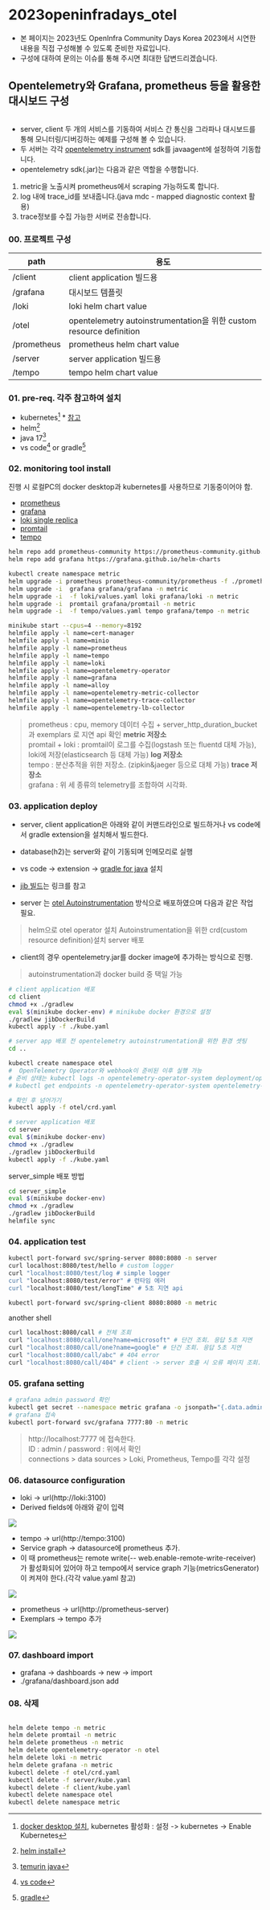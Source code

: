 # 2023openinfradays_otel
- 본 페이지는 2023년도 OpenInfra Community Days Korea 2023에서 시연한 내용을 직접 구성해볼 수 있도록 준비한 자료입니다.  
- 구성에 대하여 문의는 이슈를 통해 주시면 최대한 답변드리겠습니다.

## Opentelemetry와  Grafana, prometheus 등을 활용한 대시보드 구성
<img src="./static/otel.drawio.svg" alt="" >   

- server, client 두 개의 서비스를 기동하여 서비스 간 통신을 그라파나 대시보드를 통해 모니터링/디버깅하는 예제를 구성해 볼 수 있습니다.
- 두 서버는 각각 [opentelemetry instrument](https://opentelemetry.io/docs/instrumentation/) sdk를 javaagent에 설정하여 기동합니다.
- opentelemetry sdk(.jar)는 다음과 같은 역할을 수행합니다.
1. metric을 노출시켜 prometheus에서 scraping 가능하도록 합니다.
2. log 내에 trace_id를 보내줍니다.(java mdc - mapped diagnostic context 활용)
3. trace정보를 수집 가능한 서버로 전송합니다. 

### 00. 프로젝트 구성
| path       |  용도    |
|------------|---------|
| /client    | client application 빌드용 |
| /grafana   | 대시보드 템플릿 |
| /loki      | loki helm chart value |
| /otel      | opentelemetry autoinstrumentation을 위한 custom resource definition |
| /prometheus| prometheus helm chart value |
| /server    | server application 빌드용 |
| /tempo     | tempo helm chart value |

### 01. pre-req. 각주 참고하여 설치
- kubernetes[^kubernetes]   * [참고](/static/img_01.png)
- helm[^helm]
- java 17[^java]
- vs code[^vscode] or gradle[^gradle]

[^kubernetes]: [docker desktop 설치](https://docs.docker.com/desktop/install),  kubernetes 활성화 : 설정 -> kubernetes -> Enable Kubernetes    
[^helm]: [helm install](https://helm.sh/docs/intro/install/)   
[^java]: [temurin java](https://adoptium.net/temurin/releases/)   
[^vscode]: [vs code](https://code.visualstudio.com/download)   
[^gradle]: [gradle](https://gradle.org/install/)   

### 02. monitoring tool install
진행 시 로컬PC의 docker desktop과 kubernetes를 사용하므로 기동중이어야 함.

- [prometheus](https://github.com/prometheus-community/helm-charts)
- [grafana](https://github.com/grafana/helm-charts)
- [loki single replica](https://grafana.com/docs/loki/latest/installation/helm/install-monolithic/)
- [promtail](https://grafana.com/docs/loki/latest/clients/promtail/installation/)
- [tempo](https://grafana.com/docs/tempo/latest/setup/helm-chart/)



```bash
helm repo add prometheus-community https://prometheus-community.github.io/helm-charts
helm repo add grafana https://grafana.github.io/helm-charts

kubectl create namespace metric
helm upgrade -i prometheus prometheus-community/prometheus -f ./prometheus/values.yaml -n metric
helm upgrade -i  grafana grafana/grafana -n metric
helm upgrade -i  -f loki/values.yaml loki grafana/loki -n metric
helm upgrade -i  promtail grafana/promtail -n metric
helm upgrade -i  -f tempo/values.yaml tempo grafana/tempo -n metric

```

```bash
minikube start --cpus=4 --memory=8192
helmfile apply -l name=cert-manager
helmfile apply -l name=minio
helmfile apply -l name=prometheus
helmfile apply -l name=tempo
helmfile apply -l name=loki
helmfile apply -l name=opentelemetry-operator
helmfile apply -l name=grafana
helmfile apply -l name=alloy
helmfile apply -l name=opentelemetry-metric-collector
helmfile apply -l name=opentelemetry-trace-collector
helmfile apply -l name=opentelemetry-lb-collector
```
> prometheus : cpu, memory 데이터 수집 + server_http_duration_bucket 과 exemplars 로 지연 api 확인 **metric 저장소**   
> promtail + loki : promtail이 로그를 수집(logstash 또는 fluentd 대체 가능), loki에 저장(elasticsearch 등 대체 가능) **log 저장소**   
> tempo : 분산추적을 위한 저장소. (zipkin&jaeger 등으로 대체 가능) **trace 저장소**   
> grafana : 위 세 종류의 telemetry를 조합하여 시각화.

### 03. application deploy

- server, client application은 아래와 같이 커맨드라인으로 빌드하거나 vs code에서 gradle extension을 설치해서 빌드한다.
- database(h2)는 server와 같이 기동되며 인메모리로 실행
- vs code -> extension -> [gradle for java](https://marketplace.visualstudio.com/items?itemName=vscjava.vscode-gradle) 설치
- [jib 빌드](https://github.com/GoogleContainerTools/jib)는 링크를 참고

- server 는 [otel Autoinstrumentation](https://opentelemetry.io/docs/k8s-operator/automatic/) 방식으로 배포하였으며 다음과 같은 작업 필요.   
> helm으로 otel operator 설치
> Autoinstrumentation을 위한 crd(custom resource definition)설치
> server 배포

- client의 경우 opentelemetry.jar를 docker image에 추가하는 방식으로 진행.

> autoinstrumentation과 docker build 중 택일 가능

```bash 
# client application 배포
cd client
chmod +x ./gradlew
eval $(minikube docker-env) # minikube docker 환경으로 설정
./gradlew jibDockerBuild
kubectl apply -f ./kube.yaml

# server app 배포 전 opentelemetry autoinstrumentation을 위한 환경 셋팅
cd ..

kubectl create namespace otel
#  OpenTelemetry Operator와 webhook이 준비된 이후 실행 가능
# 준비 상태는 kubectl logs -n opentelemetry-operator-system deployment/opentelemetry-operator -c manager
# kubectl get endpoints -n opentelemetry-operator-system opentelemetry-operator-webhook

# 확인 후 넘어가기
kubectl apply -f otel/crd.yaml

# server application 배포
cd server
eval $(minikube docker-env)
chmod +x ./gradlew
./gradlew jibDockerBuild
kubectl apply -f ./kube.yaml
```

server_simple 배포 방법

```bash
cd server_simple
eval $(minikube docker-env)
chmod +x ./gradlew
./gradlew jibDockerBuild
helmfile sync
```

### 04. application test


```bash
kubectl port-forward svc/spring-server 8080:8080 -n server
curl localhost:8080/test/hello # custom logger
curl "localhost:8080/test/log # simple logger
curl "localhost:8080/test/error" # 런타임 에러
curl "localhost:8080/test/longTime" # 5초 지연 api
```

```bash
kubectl port-forward svc/spring-client 8080:8080 -n metric
```

another shell
```bash
curl localhost:8080/call # 전체 조회
curl "localhost:8080/call/one?name=microsoft" # 단건 조회. 응답 5초 지연
curl "localhost:8080/call/one?name=google" # 단건 조회. 응답 5초 지연
curl "localhost:8080/call/abc" # 404 error
curl "localhost:8080/call/404" # client -> server 호출 시 오류 페이지 조회. client에서는 not found 리턴
```

### 05. grafana setting

```bash
# grafana admin password 확인
kubectl get secret --namespace metric grafana -o jsonpath="{.data.admin-password}" | base64 --decode ; echo 
# grafana 접속
kubectl port-forward svc/grafana 7777:80 -n metric
```

> http://localhost:7777 에 접속한다.   
> ID : admin / password : 위에서 확인   
> connections > data sources > Loki, Prometheus, Tempo를 각각 설정   

### 06. datasource configuration

- loki -> url(http://loki:3100)   
- Derived fields에 아래와 같이 입력   
<img src="./static/loki.png">   

- tempo -> url(http://tempo:3100)   
- Service graph -> datasource에 prometheus 추가.   
- 이 때 prometheus는 remote write(-- web.enable-remote-write-receiver)가 활성화되어 있어야 하고 tempo에서 service graph 기능(metricsGenerator)이 켜져야 한다.(각각 value.yaml 참고)   
<img src="./static/tempo.png">    

- prometheus -> url(http://prometheus-server)   
- Exemplars -> tempo 추가   
<img src="./static/prometheus.png">   

### 07. dashboard import
- grafana -> dashboards -> new -> import
- ./grafana/dashboard.json add


### 08. 삭제

```bash

helm delete tempo -n metric
helm delete promtail -n metric
helm delete prometheus -n metric
helm delete opentelemetry-operator -n otel
helm delete loki -n metric
helm delete grafana -n metric
kubectl delete -f otel/crd.yaml
kubectl delete -f server/kube.yaml
kubectl delete -f client/kube.yaml
kubectl delete namespace otel
kubectl delete namespace metric

```